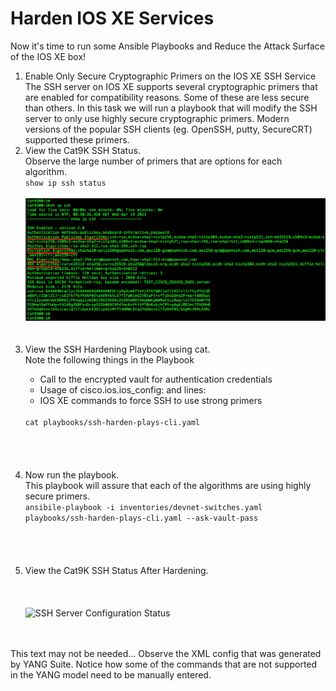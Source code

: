 # Harden IOS XE Services

Now it's time to run some Ansible Playbooks and Reduce the Attack Surface of the IOS XE box! <br>



<ol>

<li>Enable Only Secure Cryptographic Primers on the IOS XE SSH Service</li>
The SSH server on IOS XE supports several cryptographic primers that are enabled for compatibility reasons. Some of these are less secure than others. In this task we will run a playbook that will modify the SSH server to only use highly secure cryptographic primers. Modern versions of the popular SSH clients (eg. OpenSSH, putty, SecureCRT) supported these primers.

<li>View the Cat9K SSH Status. </li>
Observe the large number of primers that are options for each algorithm.
<br>
<code>show ip ssh status</code>
<br><br>
<img src="/images/03-01-show ip ssh-web.png" alt="SSH Server Configuration Status" width=600>
<br><br><br>


<li> View the SSH Hardening Playbook using cat. </li>
Note the following things in the Playbook
<ul>
<li>Call to the encrypted vault for authentication credentials</li>
<li>Usage of cisco.ios.ios_config: and lines:</li>
<li>IOS XE commands to force SSH to use strong primers</li> 
</ul>

<br>
<code>cat playbooks/ssh-harden-plays-cli.yaml</code>
<br><br>
<img src="/images/" alt="" width=600>
<br><br><br>


<li>Now run the playbook.</li>
This playbook will assure that each of the algorithms are using highly secure primers. 
<br>
<code>ansibile-playbook -i inventories/devnet-switches.yaml playbooks/ssh-harden-plays-cli.yaml --ask-vault-pass</code>
<br><br>
<img src="/images/" alt="" width=600>
<br><br><br>


<li>View the Cat9K SSH Status After Hardening. </li>
<br>
<code> </code>
<br><br>
<img src="/images/" alt="SSH Server Configuration Status" width=600>
<br><br><br>



</ol>

This text may not be needed...
Observe the XML config that was generated by YANG Suite. Notice how some of the commands that are not supported in the YANG model need to be manually entered. 